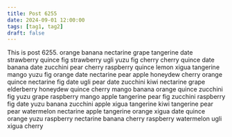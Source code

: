 ```yaml
---
title: Post 6255
date: 2024-09-01 12:00:00
tags: [tag1, tag2]
draft: false
---
```

This is post 6255.
orange
banana
nectarine
grape
tangerine
date
strawberry
quince
fig
strawberry
ugli
yuzu
fig
cherry
cherry
quince
date
banana
date
zucchini
pear
cherry
raspberry
quince
lemon
xigua
tangerine
mango
yuzu
fig
orange
date
nectarine
pear
apple
honeydew
cherry
orange
quince
nectarine
fig
date
ugli
pear
date
zucchini
kiwi
nectarine
grape
elderberry
honeydew
quince
cherry
mango
banana
orange
quince
zucchini
fig
yuzu
grape
raspberry
mango
apple
tangerine
pear
fig
zucchini
raspberry
fig
date
yuzu
banana
zucchini
apple
xigua
tangerine
kiwi
tangerine
pear
pear
watermelon
nectarine
apple
tangerine
orange
xigua
date
quince
orange
yuzu
raspberry
nectarine
banana
cherry
raspberry
watermelon
ugli
xigua
cherry
